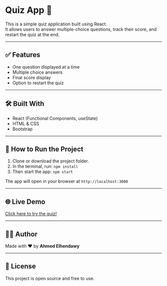 # Quiz App 🎯

This is a simple quiz application built using React.  
It allows users to answer multiple-choice questions, track their score, and restart the quiz at the end.

---

## ✅ Features

- One question displayed at a time
- Multiple choice answers
- Final score display
- Option to restart the quiz

---

## 🛠️ Built With

- React (Functional Components, useState)
- HTML & CSS
- Bootstrap

---

## 🚀 How to Run the Project

1. Clone or download the project folder.
2. In the terminal, run: `npm install`
3. Then start the app: `npm start`

The app will open in your browser at `http://localhost:3000`

---

## 🌐 Live Demo

[Click here to try the quiz!](https://quiz-gme3bgeqp-ahmed-elhendawys-projects.vercel.app)

---

## 👨‍💻 Author

Made with ❤️ by **Ahmed Elhendawy**

---

## 📄 License

This project is open source and free to use.
